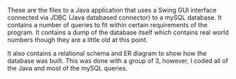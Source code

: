 These are the files to a Java application that uses a Swing GUI interface connected via JDBC (Java databased connector) to a mySQL
database. It contains a number of queries to fit within certain requirements of the program. It contains a dump of the database itself
which contains real world numbers though they are a little old at this point.

It also contains a relational schema and ER diagram to show how the database was built. This was done with a group of 3, however,
I coded all of the Java and most of the mySQL queries.